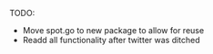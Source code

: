 TODO:
* Move spot.go to new package to allow for reuse
* Readd all functionality after twitter was ditched